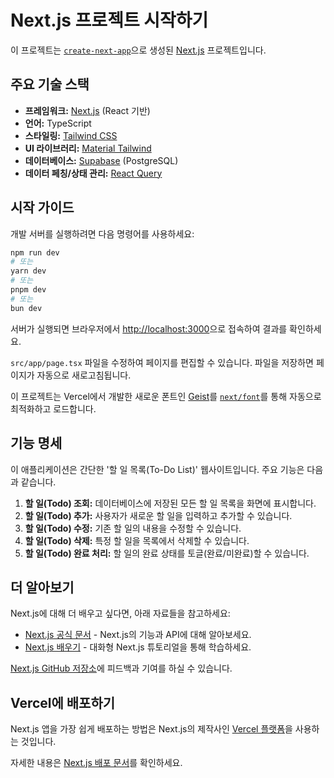 # Next.js 프로젝트 시작하기

이 프로젝트는 [`create-next-app`](https://nextjs.org/docs/app/api-reference/cli/create-next-app)으로 생성된 [Next.js](https://nextjs.org) 프로젝트입니다.

## 주요 기술 스택

*   **프레임워크:** [Next.js](https://nextjs.org/) (React 기반)
*   **언어:** TypeScript
*   **스타일링:** [Tailwind CSS](https://tailwindcss.com/)
*   **UI 라이브러리:** [Material Tailwind](https://www.material-tailwind.com/)
*   **데이터베이스:** [Supabase](https://supabase.io/) (PostgreSQL)
*   **데이터 페칭/상태 관리:** [React Query](https://tanstack.com/query/v4)

## 시작 가이드

개발 서버를 실행하려면 다음 명령어를 사용하세요:

```bash
npm run dev
# 또는
yarn dev
# 또는
pnpm dev
# 또는
bun dev
```

서버가 실행되면 브라우저에서 [http://localhost:3000](http://localhost:3000)으로 접속하여 결과를 확인하세요.

`src/app/page.tsx` 파일을 수정하여 페이지를 편집할 수 있습니다. 파일을 저장하면 페이지가 자동으로 새로고침됩니다.

이 프로젝트는 Vercel에서 개발한 새로운 폰트인 [Geist](https://vercel.com/font)를 [`next/font`](https://nextjs.org/docs/app/building-your-application/optimizing/fonts)를 통해 자동으로 최적화하고 로드합니다.

## 기능 명세

이 애플리케이션은 간단한 '할 일 목록(To-Do List)' 웹사이트입니다. 주요 기능은 다음과 같습니다.

1.  **할 일(Todo) 조회:** 데이터베이스에 저장된 모든 할 일 목록을 화면에 표시합니다.
2.  **할 일(Todo) 추가:** 사용자가 새로운 할 일을 입력하고 추가할 수 있습니다.
3.  **할 일(Todo) 수정:** 기존 할 일의 내용을 수정할 수 있습니다.
4.  **할 일(Todo) 삭제:** 특정 할 일을 목록에서 삭제할 수 있습니다.
5.  **할 일(Todo) 완료 처리:** 할 일의 완료 상태를 토글(완료/미완료)할 수 있습니다.

## 더 알아보기

Next.js에 대해 더 배우고 싶다면, 아래 자료들을 참고하세요:

-   [Next.js 공식 문서](https://nextjs.org/docs) - Next.js의 기능과 API에 대해 알아보세요.
-   [Next.js 배우기](https://nextjs.org/learn) - 대화형 Next.js 튜토리얼을 통해 학습하세요.

[Next.js GitHub 저장소](https://github.com/vercel/next.js)에 피드백과 기여를 하실 수 있습니다.

## Vercel에 배포하기

Next.js 앱을 가장 쉽게 배포하는 방법은 Next.js의 제작사인 [Vercel 플랫폼](https://vercel.com/new?utm_medium=default-template&filter=next.js&utm_source=create-next-app&utm_campaign=create-next-app-readme)을 사용하는 것입니다.

자세한 내용은 [Next.js 배포 문서](https://nextjs.org/docs/app/building-your-application/deploying)를 확인하세요.